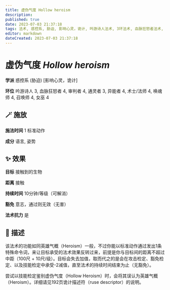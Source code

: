 ```yaml
---
title: 虚伪气度 Hollow heroism
description: 
published: true
date: 2023-07-03 21:37:18
tags: 法术, 惑控系, 胁迫, 影响心灵，诡计, 吟游诗人法术, 3环法术, 血脉狂怒者法术, 4环法术, 审判者法术, 通灵者法术, 异能者法术, 术士/法师法术, 唤魂师法术, 召唤师法术, 女巫法术
editor: markdown
dateCreated: 2023-07-03 21:37:18
---
```


# **虚伪气度** *Hollow heroism*

**学派** 惑控系 (胁迫) \[影响心灵，诡计\] 

**环位** 吟游诗人 3, 血脉狂怒者 4, 审判者 4, 通灵者 3, 异能者 4, 术士/法师 4, 唤魂师 4, 召唤师 4, 女巫 4

## 🪄 施放

**施法时间** 1 标准动作

**成分** 语言, 姿势

## ✨ 效果 

**目标** 接触到的生物 

**距离** 接触  

**持续时间** 10分钟/等级（可解消） 

**豁免** 意志，通过则无效（无害）

**法术抗力** 是

## 📖 描述

该法术的功能如同英雄气概（Heroism）一般，不过你能以标准动作通过发出1条特殊命令词，来让目标承受的法术效果反转过来，前提是你与目标间的距离不超过中距（100尺 + 10尺/级）。目标会失去加值，取而代之的是会在攻击检定、豁免检定、以及技能检定中承受-2减值，直至法术的持续时间结束为止（无豁免）。

尝试以技能检定鉴别虚伪气度（Hollow Heroism）时，会将其误认为英雄气概（Heroism）。详细请见192页诡计描述符（ruse descriptor）的说明。
    
